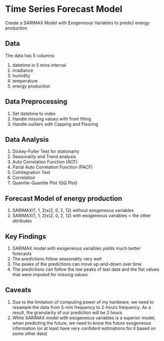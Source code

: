 # Time Series Forecast Model
Create a SARIMAX Model with Exogeneous Variables to predict energy production

## Data
The data has 5 columns:
1. datetime in 5 mins interval
2. irradiance
3. humidity
4. temperature
5. energy production

## Data Preprocessing
1. Set datetime to index
2. Handle missing values with front filling
3. Handle outliers with Capping and Flooring

## Data Analysis
1. Dickey-Fuller Test for stationarty
2. Seasonality and Trend analysis
3. Auto Correlation Function (ACF)
4. Parial Auto Correlation Function (PACF)
5. CoIntegration Test
6. Correlation
7. Quantile-Quantile Plot (QQ Plot)

## Forecast Model of energy production
1. SARIMAX(1, 1, 2)x(2, 0, 2, 12) without exogeneous variables
2. SARIMAX(1, 1, 2)x(2, 0, 2, 12) with exogeneous variables = the other attributes

## Key Findings
1. SARIMAX model with exogeneous variables yields much better forecasts
2. The predictions follow seasonality very well
3. The peaks of the predictions can move up-and-down over time
4. The predictions can follow the low peaks of test data and the flat values that were imputed for missing values

## Caveats
1. Due to the limitation of computing power of my hardware, we need to resample the data from 5-min frequency to 2-hours frequency.  As a result, the granularity of our prediction will be 2 hours
2. While SARIMAX model with exogeneous variables is a superior model, when predicting the future, we need to know the future exogeneous information (or at least have very confident estimations for it based on some other data)


